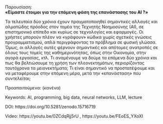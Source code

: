 Παρουσίαση:<br/>
<b>«Είμαστε έτοιμοι για την επόμενη φάση της επανάστασης του ΑΙ ?»</b>

<p>Τα τελευταία δύο χρόνια έχουν πραγματοποιηθεί σημαντικές αλλαγές και αλματώδης πρόοδος στον τομέα της Τεχνητής Νοημοσύνης (ΑΙ), σε επιστημονικό επίπεδο και κυρίως σε τεχνολογίες και εφαρμογές. Οι χρήστες μπορούν πλέον να «γράφουν» κώδικα χωρίς σχετικές γνώσεις προγραμματισμού, απλά περιγράφοντας το πρόβλημα σε φυσική γλώσσα. Όμως, οι αλλαγές αυτές φέρνουν σημαντικές και απότομες ανατροπές σε όλους τους τομείς της καθημερινότητας, όπως στην Οικονομία, στην αγορά εργασίας, κτλ. Τι αναμένουμε να δούμε τα επόμενα δύο χρόνια και πως θα βελτιώσουμε τη χρήση των πλεονεκτημάτων, περιορίζοντας ταυτόχρονα τα μειονεκτήματα; Τι είναι σημαντικό να προστατέψουμε και να μεταφέρουμε στην επόμενη μέρα, μετά την «επανάσταση» που συντελείται;</p>
<p>Προαπαιτούμενα: (κανένα)</p>
<p>Keywords: AI, programming, big data, neural networks, LLM, lecture</p>
<p>DOI: https://doi.org/10.5281/zenodo.15716719</p>
<p>Video: https://youtu.be/0ZCdqRjj5rU , https://youtu.be/FEoES_YXoXI</p>

